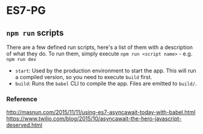 # ES7-PG



## `npm run` scripts

There are a few defined run scripts, here's a list of them with a description of what they do. To run them, simply execute `npm run <script name>` - e.g. `npm run dev`

* `start`: Used by the production environment to start the app. This will run a compiled version, so you need to execute `build` first.
* `build`: Runs the `babel` CLI to compile the app. Files are emitted to `build/`.

### Reference
http://masnun.com/2015/11/11/using-es7-asyncawait-today-with-babel.html
https://www.twilio.com/blog/2015/10/asyncawait-the-hero-javascript-deserved.html
